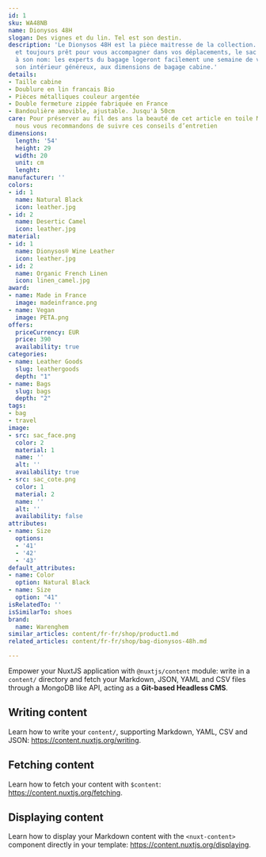 ```yaml
---
id: 1
sku: WA48NB
name: Dionysos 48H
slogan: Des vignes et du lin. Tel est son destin.
description: 'Le Dionysos 48H est la pièce maitresse de la collection. Léger, souple
  et toujours prêt pour vous accompagner dans vos déplacements, le sac fait honneur
  à son nom: les experts du bagage logeront facilement une semaine de vêtements dans
  son intérieur généreux, aux dimensions de bagage cabine.'
details:
- Taille cabine
- Doublure en lin francais Bio
- Pièces métalliques couleur argentée
- Double fermeture zippée fabriquée en France
- Bandoulière amovible, ajustable. Jusqu'à 50cm
care: Pour préserver au fil des ans la beauté de cet article en toile Monogram Éclipse,
  nous vous recommandons de suivre ces conseils d’entretien
dimensions:
  length: '54'
  height: 29
  width: 20
  unit: cm
  lenght: 
manufacturer: ''
colors:
- id: 1
  name: Natural Black
  icon: leather.jpg
- id: 2
  name: Desertic Camel
  icon: leather.jpg
material:
- id: 1
  name: Dionysos® Wine Leather
  icon: leather.jpg
- id: 2
  name: Organic French Linen
  icon: linen_camel.jpg
award:
- name: Made in France
  image: madeinfrance.png
- name: Vegan
  image: PETA.png
offers:
  priceCurrency: EUR
  price: 390
  availability: true
categories:
- name: Leather Goods
  slug: leathergoods
  depth: "1"
- name: Bags
  slug: bags
  depth: "2"
tags:
- bag
- travel
image:
- src: sac_face.png
  color: 2
  material: 1
  name: ''
  alt: ''
  availability: true
- src: sac_cote.png
  color: 1
  material: 2
  name: ''
  alt: ''
  availability: false
attributes:
- name: Size
  options:
  - '41'
  - '42'
  - '43'
default_attributes:
- name: Color
  option: Natural Black
- name: Size
  option: "41"
isRelatedTo: ''
isSimilarTo: shoes
brand:
  name: Warenghem
similar_articles: content/fr-fr/shop/product1.md
related_articles: content/fr-fr/shop/bag-dionysos-48h.md

---
```

Empower your NuxtJS application with `@nuxtjs/content` module: write in a `content/` directory and fetch your Markdown, JSON, YAML and CSV files through a MongoDB like API, acting as a **Git-based Headless CMS**.

## Writing content

Learn how to write your `content/`, supporting Markdown, YAML, CSV and JSON: https://content.nuxtjs.org/writing.

## Fetching content

Learn how to fetch your content with `$content`: https://content.nuxtjs.org/fetching.

## Displaying content

Learn how to display your Markdown content with the `<nuxt-content>` component directly in your template: https://content.nuxtjs.org/displaying.